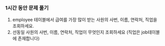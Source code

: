 ### 1시간 동안 문제 풀기

1. employee 테이블에서 급여를 가장 많이 받는 사원의 사번, 이름, 연락처, 직업을 조회하세요.
2. 선동일 사원의 사번, 이름, 연락처, 직업이 무엇인지 조회하세요 (직업은 job테이블에 존재합니다)